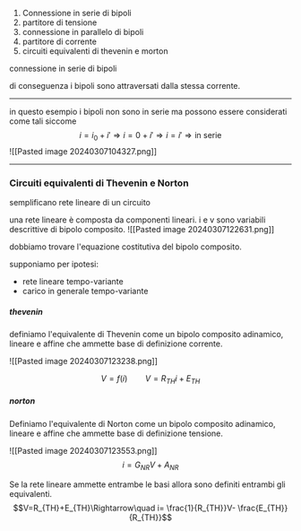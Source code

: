 1. Connessione in serie di bipoli
2. partitore di tensione
3. connessione in parallelo di bipoli
4. partitore di corrente
5. circuiti equivalenti di thevenin e morton

connessione in serie di bipoli

di conseguenza i bipoli sono attraversati dalla stessa corrente.

---

in questo esempio i bipoli non sono in serie ma possono essere considerati come tali siccome $$i=i_{0}+i'\Rightarrow i=0+i'\Rightarrow i=i'\Rightarrow\text{in serie}$$
![[Pasted image 20240307104327.png]]

---

### Circuiti equivalenti di Thevenin e Norton
semplificano rete lineare di un circuito

una rete lineare è composta da componenti lineari.
i e v sono variabili descrittive di bipolo composito.
![[Pasted image 20240307122631.png]]

dobbiamo trovare l'equazione costitutiva del bipolo composito.

supponiamo per ipotesi:
- rete lineare tempo-variante
- carico in generale tempo-variante

##### thevenin

definiamo l'equivalente di Thevenin come un bipolo composito adinamico, lineare e affine che ammette base di definizione corrente.

![[Pasted image 20240307123238.png]]

$$V=f(i)\qquad V= R_{TH}i+ E_{TH}$$

##### norton
Definiamo l'equivalente di Norton come un bipolo composito adinamico, lineare e affine che ammette base di definizione tensione.

![[Pasted image 20240307123553.png]]
$$i=G_{NR}V+A_{NR}$$

Se la rete lineare ammette entrambe le basi allora sono definiti entrambi gli equivalenti.
$$V=R_{TH}+E_{TH}\Rightarrow\quad i= \frac{1}{R_{TH}}V- \frac{E_{TH}}{R_{TH}}$$

